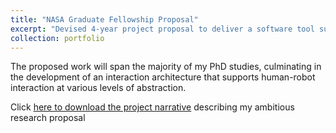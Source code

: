 ```yaml
---
title: "NASA Graduate Fellowship Proposal"
excerpt: "Devised 4-year project proposal to deliver a software tool supporting distributed human-robot interaction.<br/><img src='/images/Figure1.png'>"
collection: portfolio
---
```


The proposed work will span the majority of my PhD studies, culminating in the development of an interaction architecture that supports human-robot interaction at various levels of abstraction.

Click  [here to download the project narrative](https://jkeller52.github.io/files/ProjectNarrative.pdf) describing my ambitious research proposal


